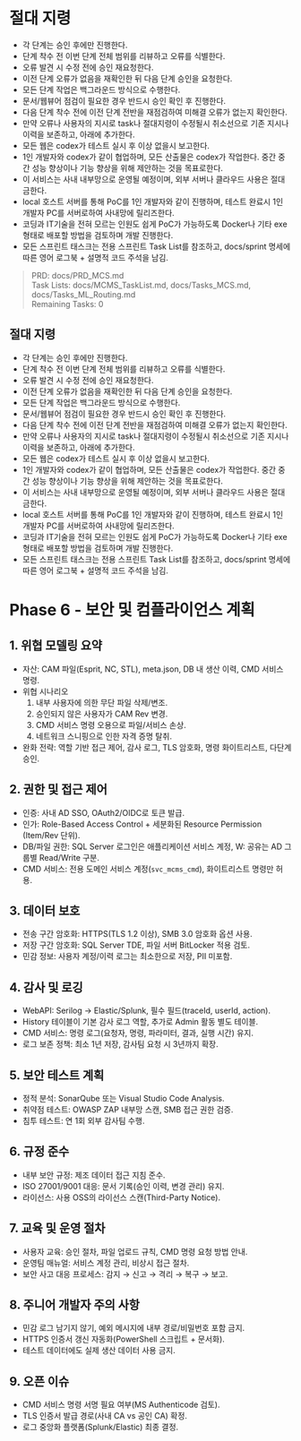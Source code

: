 # 절대 지령
- 각 단계는 승인 후에만 진행한다.
- 단계 착수 전 이번 단계 전체 범위를 리뷰하고 오류를 식별한다.
- 오류 발견 시 수정 전에 승인 재요청한다.
- 이전 단계 오류가 없음을 재확인한 뒤 다음 단계 승인을 요청한다.
- 모든 단계 작업은 백그라운드 방식으로 수행한다.
- 문서/웹뷰어 점검이 필요한 경우 반드시 승인 확인 후 진행한다.
- 다음 단계 착수 전에 이전 단계 전반을 재점검하여 미해결 오류가 없는지 확인한다.
- 만약 오류나 사용자의 지시로 task나 절대지령이 수정될시 취소선으로 기존 지시나 이력을 보존하고, 아래에 추가한다.
- 모든 웹은 codex가 테스트 실시 후 이상 없을시 보고한다.
- 1인 개발자와 codex가 같이 협업하며, 모든 산출물은 codex가 작업한다. 중간 중간 성능 향상이나 기능 향상을 위해 제안하는 것을 목표로한다.
- 이 서비스는 사내 내부망으로 운영될 예정이며, 외부 서버나 클라우드 사용은 절대 금한다.
- local 호스트 서버를 통해 PoC를 1인 개발자와 같이 진행하며, 테스트 완료시 1인 개발자 PC를 서버로하여 사내망에 릴리즈한다.
- 코딩과 IT기술을 전혀 모르는 인원도 쉽게 PoC가 가능하도록 Docker나 기타 exe 형태로 배포할 방법을 검토하며 개발 진행한다.
- 모든 스프린트 태스크는 전용 스프린트 Task List를 참조하고, docs/sprint 명세에 따른 영어 로그북 + 설명적 코드 주석을 남김.

> PRD: docs/PRD_MCS.md  
> Task Lists: docs/MCMS_TaskList.md, docs/Tasks_MCS.md, docs/Tasks_ML_Routing.md  
> Remaining Tasks: 0

## 절대 지령
- 각 단계는 승인 후에만 진행한다.
- 단계 착수 전 이번 단계 전체 범위를 리뷰하고 오류를 식별한다.
- 오류 발견 시 수정 전에 승인 재요청한다.
- 이전 단계 오류가 없음을 재확인한 뒤 다음 단계 승인을 요청한다.
- 모든 단계 작업은 백그라운드 방식으로 수행한다.
- 문서/웹뷰어 점검이 필요한 경우 반드시 승인 확인 후 진행한다.
- 다음 단계 착수 전에 이전 단계 전반을 재점검하여 미해결 오류가 없는지 확인한다.
- 만약 오류나 사용자의 지시로 task나 절대지령이 수정될시 취소선으로 기존 지시나 이력을 보존하고, 아래에 추가한다.
- 모든 웹은 codex가 테스트 실시 후 이상 없을시 보고한다.
- 1인 개발자와 codex가 같이 협업하며, 모든 산출물은 codex가 작업한다. 중간 중간 성능 향상이나 기능 향상을 위해 제안하는 것을 목표로한다.
- 이 서비스는 사내 내부망으로 운영될 예정이며, 외부 서버나 클라우드 사용은 절대 금한다.
- local 호스트 서버를 통해 PoC를 1인 개발자와 같이 진행하며, 테스트 완료시 1인 개발자 PC를 서버로하여 사내망에 릴리즈한다.
- 코딩과 IT기술을 전혀 모르는 인원도 쉽게 PoC가 가능하도록 Docker나 기타 exe 형태로 배포할 방법을 검토하며 개발 진행한다.
- 모든 스프린트 태스크는 전용 스프린트 Task List를 참조하고, docs/sprint 명세에 따른 영어 로그북 + 설명적 코드 주석을 남김.
# Phase 6 - 보안 및 컴플라이언스 계획

## 1. 위협 모델링 요약
- 자산: CAM 파일(Esprit, NC, STL), meta.json, DB 내 생산 이력, CMD 서비스 명령.
- 위협 시나리오
  1. 내부 사용자에 의한 무단 파일 삭제/변조.
  2. 승인되지 않은 사용자가 CAM Rev 변경.
  3. CMD 서비스 명령 오용으로 파일/서비스 손상.
  4. 네트워크 스니핑으로 인한 자격 증명 탈취.
- 완화 전략: 역할 기반 접근 제어, 감사 로그, TLS 암호화, 명령 화이트리스트, 다단계 승인.

## 2. 권한 및 접근 제어
- 인증: 사내 AD SSO, OAuth2/OIDC로 토큰 발급.
- 인가: Role-Based Access Control + 세분화된 Resource Permission (Item/Rev 단위).
- DB/파일 권한: SQL Server 로그인은 애플리케이션 서비스 계정, W: 공유는 AD 그룹별 Read/Write 구분.
- CMD 서비스: 전용 도메인 서비스 계정(`svc_mcms_cmd`), 화이트리스트 명령만 허용.

## 3. 데이터 보호
- 전송 구간 암호화: HTTPS(TLS 1.2 이상), SMB 3.0 암호화 옵션 사용.
- 저장 구간 암호화: SQL Server TDE, 파일 서버 BitLocker 적용 검토.
- 민감 정보: 사용자 계정/이력 로그는 최소한으로 저장, PII 미포함.

## 4. 감사 및 로깅
- WebAPI: Serilog → Elastic/Splunk, 필수 필드(traceId, userId, action).
- History 테이블이 기본 감사 로그 역할, 추가로 Admin 활동 별도 테이블.
- CMD 서비스: 명령 로그(요청자, 명령, 파라미터, 결과, 실행 시간) 유지.
- 로그 보존 정책: 최소 1년 저장, 감사팀 요청 시 3년까지 확장.

## 5. 보안 테스트 계획
- 정적 분석: SonarQube 또는 Visual Studio Code Analysis.
- 취약점 테스트: OWASP ZAP 내부망 스캔, SMB 접근 권한 검증.
- 침투 테스트: 연 1회 외부 감사팀 수행.

## 6. 규정 준수
- 내부 보안 규정: 제조 데이터 접근 지침 준수.
- ISO 27001/9001 대응: 문서 기록(승인 이력, 변경 관리) 유지.
- 라이선스: 사용 OSS의 라이선스 스캔(Third-Party Notice).

## 7. 교육 및 운영 절차
- 사용자 교육: 승인 절차, 파일 업로드 규칙, CMD 명령 요청 방법 안내.
- 운영팀 매뉴얼: 서비스 계정 관리, 비상시 접근 절차.
- 보안 사고 대응 프로세스: 감지 → 신고 → 격리 → 복구 → 보고.

## 8. 주니어 개발자 주의 사항
- 민감 로그 남기지 않기, 예외 메시지에 내부 경로/비밀번호 포함 금지.
- HTTPS 인증서 갱신 자동화(PowerShell 스크립트 + 문서화).
- 테스트 데이터에도 실제 생산 데이터 사용 금지.

## 9. 오픈 이슈
- CMD 서비스 명령 서명 필요 여부(MS Authenticode 검토).
- TLS 인증서 발급 경로(사내 CA vs 공인 CA) 확정.
- 로그 중앙화 플랫폼(Splunk/Elastic) 최종 결정.

